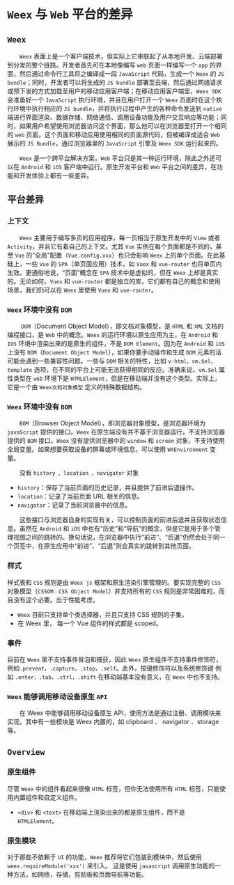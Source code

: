 # `Weex` 与 `Web` 平台的差异

## `Weex`

&emsp;&emsp;`Weex` 表面上是一个客户端技术，但实际上它串联起了从本地开发、云端部署到分发的整个链路。开发者首先可在本地像编写 `web` 页面一样编写一个 `app` 的界面，然后通过命令行工具将之编译成一段 `JavaScript` 代码，生成一个 `Weex` 的 `JS bundle`；同时，开发者可以将生成的 `JS bundle` 部署至云端，然后通过网络请求或预下发的方式加载至用户的移动应用客户端；在移动应用客户端里，`Weex SDK` 会准备好一个 `JavaScript` 执行环境，并且在用户打开一个 `Weex` 页面时在这个执行环境中执行相应的 `JS bundle`，并将执行过程中产生的各种命令发送到 `native` 端进行界面渲染、数据存储、网络通信、调用设备功能及用户交互响应等功能；同时，如果用户希望使用浏览器访问这个界面，那么他可以在浏览器里打开一个相同的 `web` 页面，这个页面和移动应用使用相同的页面源代码，但被编译成适合 `Web` 展示的 `JS Bundle`，通过浏览器里的 `JavaScript` 引擎及 `Weex SDK` 运行起来的。

&emsp;&emsp;`Weex` 是一个跨平台解决方案，`Web` 平台只是其一种运行环境，除此之外还可以在 `Android` 和 `iOS` 客户端中运行。原生开发平台和 `Web` 平台之间的差异，在功能和开发体验上都有一些差异。

## 平台差异

### 上下文

&emsp;&emsp;`Weex` 主要用于编写多页的应用程序，每一页相当于原生开发中的 `View` 或者 `Activity`，并且它有着自己的上下文。尤其 `Vue` 实例在每个页面都是不同的，甚至 `Vue` 的”全局”配置（`Vue.config.xxx`）也只会影响 `Weex` 上的单个页面。在此基础上，一些 `Vue` 的 `SPA`（单页面应用）技术，如 `Vuex` 和 `vue-router` 也将单页内生效。更通俗地说，“页面”概念在 `SPA` 技术中是虚拟的，但在 `Weex` 上却是真实的。无论如何，`Vuex` 和 `vue-router` 都是独立的库，它们都有自己的概念和使用场景，我们仍可以在 `Weex` 里使用 `Vuex` 和 `vue-router`。

### `Weex` 环境中没有 `DOM`

&emsp;&emsp; `DOM`（Document Object Model），即文档对象模型，是 `HTML` 和 `XML` 文档的编程接口，是 `Web` 中的概念。`Weex` 的运行环境以原生应用为主，在 `Android` 和 `IOS` 环境中渲染出来的是原生的组件，不是 `DOM Element`。因为在 `Android` 和 `iOS` 上没有 `DOM`（`Document Object Model`），如果你要手动操作和生成 `DOM` 元素的话可能会遇到一些兼容性问题。一些与 `DOM` 相关的特性，比如 `v-html，vm.$el，template` 选项，在不同的平台上可能无法获得相同的反应。准确来说，`vm.$el` 属性类型在 `web` 环境下是 `HTMLElement`，但是在移动端并没有这个类型。实际上，它是一个由 `Weex文档对象模型` 定义的特殊数据结构。

### `Weex` 环境中没有 `BOM`

&emsp;&emsp;`BOM`（Browser Object Model），即浏览器对象模型，是浏览器环境为 `javaScript` 提供的接口。`Weex` 在原生端没有并不基于浏览器运行，不支持浏览器提供的 `BOM` 接口。`Weex` 没有提供浏览器中的 `window` 和 `screen` 对象，不支持使用全局变量。如果想要获取设备的屏幕或环境信息，可以使用 `WXEnvironment` 变量。

&emsp;&emsp;没有 `history 、location 、navigator` 对象

- `history`：保存了当前页面的历史记录，并且提供了前进后退操作。
- `location`：记录了当前页面 URL 相关的信息。
- `navigator`：记录了当前浏览器中的信息。

&emsp;&emsp;这些接口与浏览器自身的实现有关，可以控制页面的前进后退并且获取状态信息。虽然在 `Android` 和 `iOS` 中也有“历史”和“导航”的概念，但是它是用于多个管理视图之间的跳转的。换句话说，在浏览器中执行“前进”、“后退”仍然会处于同一个页签中，在原生应用中“前进”、“后退”则会真实的跳转到其他页面。

### 样式

样式表和 `CSS` 规则是由 `Weex js` 框架和原生渲染引擎管理的。要实现完整的 `CSS` 对象模型（`CSSOM：CSS Object Model`）并支持所有的 `CSS` 规则是非常困难的，而且没有这个必要。出于性能考虑，
* `Weex` 目前只支持单个类选择器，并且只支持 CSS 规则的子集。
* 在 Weex 里， 每一个 Vue 组件的样式都是 scoped。

### 事件

目前在 `Weex` 里不支持事件冒泡和捕获，因此 `Weex` 原生组件不支持事件修饰符，例如`.prevent，.capture，.stop，.self`。此外，按键修饰符以及系统修饰键 例如 `.enter，.tab，.ctrl，.shift` 在移动端基本没有意义，在 `Weex` 中也不支持。

### `Weex` 能够调用移动设备原生 `API`

&emsp;&emsp;在 Weex 中能够调用移动设备原生 API，使用方法是通过注册、调用模块来实现。其中有一些模块是 Weex 内置的，如 clipboard 、 navigator 、storage 等。

## `Overview`

### 原生组件

尽管 `Weex` 中的组件看起来很像 `HTML` 标签，但你无法使用所有 `HTML` 标签，只能使用内置组件和自定义组件。

* `<div>` 和 `<text>` 在移动端上渲染出来的都是原生组件，而不是 `HTMLElement`。

### 原生模块

对于那些不依赖于 `UI` 的功能，`Weex` 推荐将它们包装到模块中，然后使用 `weex.requireModule('xxx')` 来引入。 这是使用 `javascript` 调用原生功能的一种方法，如网络，存储，剪贴板和页面导航等功能。